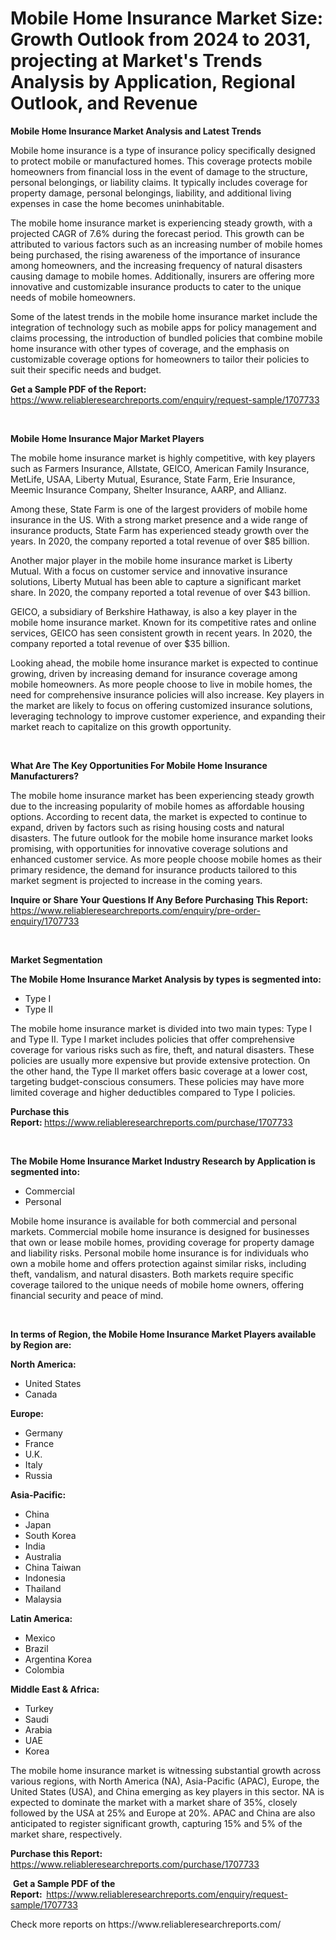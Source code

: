 <p><h1>Mobile Home Insurance Market Size: Growth Outlook from 2024 to 2031, projecting at Market's Trends Analysis by Application, Regional Outlook, and Revenue</h1></p><p><strong>Mobile Home Insurance Market Analysis and Latest Trends</strong></p>
<p><p>Mobile home insurance is a type of insurance policy specifically designed to protect mobile or manufactured homes. This coverage protects mobile homeowners from financial loss in the event of damage to the structure, personal belongings, or liability claims. It typically includes coverage for property damage, personal belongings, liability, and additional living expenses in case the home becomes uninhabitable.</p><p>The mobile home insurance market is experiencing steady growth, with a projected CAGR of 7.6% during the forecast period. This growth can be attributed to various factors such as an increasing number of mobile homes being purchased, the rising awareness of the importance of insurance among homeowners, and the increasing frequency of natural disasters causing damage to mobile homes. Additionally, insurers are offering more innovative and customizable insurance products to cater to the unique needs of mobile homeowners.</p><p>Some of the latest trends in the mobile home insurance market include the integration of technology such as mobile apps for policy management and claims processing, the introduction of bundled policies that combine mobile home insurance with other types of coverage, and the emphasis on customizable coverage options for homeowners to tailor their policies to suit their specific needs and budget.</p></p>
<p><strong>Get a Sample PDF of the Report:&nbsp;</strong> <a href="https://www.reliableresearchreports.com/enquiry/request-sample/1707733">https://www.reliableresearchreports.com/enquiry/request-sample/1707733</a></p>
<p>&nbsp;</p>
<p><strong>Mobile Home Insurance Major Market Players</strong></p>
<p><p>The mobile home insurance market is highly competitive, with key players such as Farmers Insurance, Allstate, GEICO, American Family Insurance, MetLife, USAA, Liberty Mutual, Esurance, State Farm, Erie Insurance, Meemic Insurance Company, Shelter Insurance, AARP, and Allianz. </p><p>Among these, State Farm is one of the largest providers of mobile home insurance in the US. With a strong market presence and a wide range of insurance products, State Farm has experienced steady growth over the years. In 2020, the company reported a total revenue of over $85 billion. </p><p>Another major player in the mobile home insurance market is Liberty Mutual. With a focus on customer service and innovative insurance solutions, Liberty Mutual has been able to capture a significant market share. In 2020, the company reported a total revenue of over $43 billion.</p><p>GEICO, a subsidiary of Berkshire Hathaway, is also a key player in the mobile home insurance market. Known for its competitive rates and online services, GEICO has seen consistent growth in recent years. In 2020, the company reported a total revenue of over $35 billion.</p><p>Looking ahead, the mobile home insurance market is expected to continue growing, driven by increasing demand for insurance coverage among mobile homeowners. As more people choose to live in mobile homes, the need for comprehensive insurance policies will also increase. Key players in the market are likely to focus on offering customized insurance solutions, leveraging technology to improve customer experience, and expanding their market reach to capitalize on this growth opportunity.</p></p>
<p>&nbsp;</p>
<p><strong>What Are The Key Opportunities For Mobile Home Insurance Manufacturers?</strong></p>
<p><p>The mobile home insurance market has been experiencing steady growth due to the increasing popularity of mobile homes as affordable housing options. According to recent data, the market is expected to continue to expand, driven by factors such as rising housing costs and natural disasters. The future outlook for the mobile home insurance market looks promising, with opportunities for innovative coverage solutions and enhanced customer service. As more people choose mobile homes as their primary residence, the demand for insurance products tailored to this market segment is projected to increase in the coming years.</p></p>
<p><strong>Inquire or Share Your Questions If Any Before Purchasing This Report:</strong> <a href="https://www.reliableresearchreports.com/enquiry/pre-order-enquiry/1707733">https://www.reliableresearchreports.com/enquiry/pre-order-enquiry/1707733</a></p>
<p>&nbsp;</p>
<p><strong>Market Segmentation</strong></p>
<p><strong>The Mobile Home Insurance Market Analysis by types is segmented into:</strong></p>
<p><ul><li>Type I</li><li>Type II</li></ul></p>
<p><p>The mobile home insurance market is divided into two main types: Type I and Type II. Type I market includes policies that offer comprehensive coverage for various risks such as fire, theft, and natural disasters. These policies are usually more expensive but provide extensive protection. On the other hand, the Type II market offers basic coverage at a lower cost, targeting budget-conscious consumers. These policies may have more limited coverage and higher deductibles compared to Type I policies.</p></p>
<p><strong>Purchase this Report:&nbsp;</strong><a href="https://www.reliableresearchreports.com/purchase/1707733">https://www.reliableresearchreports.com/purchase/1707733</a></p>
<p>&nbsp;</p>
<p><strong>The Mobile Home Insurance Market Industry Research by Application is segmented into:</strong></p>
<p><ul><li>Commercial</li><li>Personal</li></ul></p>
<p><p>Mobile home insurance is available for both commercial and personal markets. Commercial mobile home insurance is designed for businesses that own or lease mobile homes, providing coverage for property damage and liability risks. Personal mobile home insurance is for individuals who own a mobile home and offers protection against similar risks, including theft, vandalism, and natural disasters. Both markets require specific coverage tailored to the unique needs of mobile home owners, offering financial security and peace of mind.</p></p>
<p>&nbsp;</p>
<p><strong>In terms of Region, the Mobile Home Insurance Market Players available by Region are:</strong></p>
<p>
    <p> <strong> North America: </strong>
        <ul>
            <li>United States</li>
            <li>Canada</li>
        </ul>
        </p> 
    <p> <strong> Europe: </strong>
        <ul>
            <li>Germany</li>
            <li>France</li>
            <li>U.K.</li>
            <li>Italy</li>
            <li>Russia</li>
        </ul>
        </p> 
    <p> <strong> Asia-Pacific: </strong>
        <ul>
            <li>China</li>
            <li>Japan</li>
            <li>South Korea</li>
            <li>India</li>
            <li>Australia</li>
            <li>China Taiwan</li>
            <li>Indonesia</li>
            <li>Thailand</li>
            <li>Malaysia</li>
        </ul>
        </p> 
    <p> <strong> Latin America: </strong>
        <ul>
            <li>Mexico</li>
            <li>Brazil</li>
            <li>Argentina Korea</li>
            <li>Colombia</li>
        </ul>
        </p> 
    <p> <strong> Middle East & Africa: </strong>
        <ul>
            <li>Turkey</li>
            <li>Saudi</li>
            <li>Arabia</li>
            <li>UAE</li>
            <li>Korea</li>
        </ul>
    </p>
    </p>
<p><p>The mobile home insurance market is witnessing substantial growth across various regions, with North America (NA), Asia-Pacific (APAC), Europe, the United States (USA), and China emerging as key players in this sector. NA is expected to dominate the market with a market share of 35%, closely followed by the USA at 25% and Europe at 20%. APAC and China are also anticipated to register significant growth, capturing 15% and 5% of the market share, respectively.</p></p>
<p><strong>Purchase this Report: </strong><a href="https://www.reliableresearchreports.com/purchase/1707733">https://www.reliableresearchreports.com/purchase/1707733</a></p>
<p>&nbsp;<strong>Get a Sample PDF of the Report:&nbsp;&nbsp;</strong><a href="https://www.reliableresearchreports.com/enquiry/request-sample/1707733">https://www.reliableresearchreports.com/enquiry/request-sample/1707733</a></p>
<p><strong></strong></p>
<p>Check more reports on https://www.reliableresearchreports.com/</p>